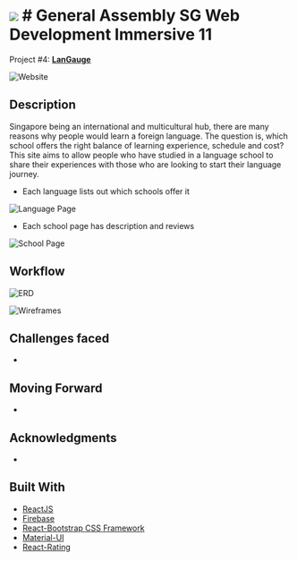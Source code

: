# ![](https://ga-dash.s3.amazonaws.com/production/assets/logo-9f88ae6c9c3871690e33280fcf557f33.png) # General Assembly SG Web Development Immersive 11
Project #4: **[LanGauge]()**

![Website]()

## Description

Singapore being an international and multicultural hub, there are many reasons why people would learn a foreign language. The question is, which school offers the right balance of learning experience, schedule and cost? This site aims to allow people who have studied in a language school to share their experiences with those who are looking to start their language journey.

* Each language lists out which schools offer it

![Language Page]()

* Each school page has description and reviews

![School Page]()

## Workflow

![ERD]()

![Wireframes](https://i.imgur.com/lLMYYrO.png)

## Challenges faced

*

## Moving Forward

*

## Acknowledgments

*

## Built With
* [ReactJS](https://facebook.github.io/react/)
* [Firebase](https://firebase.google.com/)
* [React-Bootstrap CSS Framework](https://react-bootstrap.github.io/)
* [Material-UI](http://www.material-ui.com/)
* [React-Rating](https://github.com/dreyescat/react-rating)
